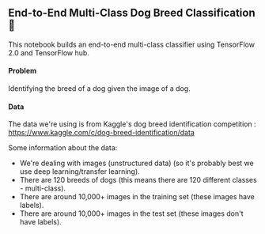 ﻿## End-to-End Multi-Class Dog Breed Classification 🐶
This notebook builds an end-to-end multi-class classifier using TensorFlow 2.0 and TensorFlow hub.

#### Problem
Identifying the breed of a dog given the image of a dog.

#### Data
The data we're using is from Kaggle's dog breed identification competition : https://www.kaggle.com/c/dog-breed-identification/data

Some information about the data:

- We're dealing with images (unstructured data) (so it's probably best we use deep learning/transfer learning).
- There are 120 breeds of dogs (this means there are 120 different classes - multi-class).
- There are around 10,000+ images in the training set (these images have labels).
- There are around 10,000+ images in the test set (these images don't have labels).
